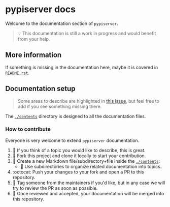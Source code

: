 # pypiserver docs

Welcome to the documentation section of `pypiserver`.  

> :bulb: This documentation is still a work in progress
> and would benefit from your help.

## More information

If something is missing in the documentation here, maybe it is covered in
[`README.rst`](../README.rst).

## Documentation setup

> Some areas to describe are highlighted in
    [this issue](https://github.com/pypiserver/pypiserver/issues/368),
    but feel free to add if you see something missing there.

The [`./contents`](./contents/) directory is designed to
 all the documentation files.

### How to contribute

Everyone is very welcome to extend `pypiserver` documentation.  

1. :thought_balloon: If you think of a topic you would like to describe, this is great.
2. :deciduous_tree: Fork this project and clone it locally to start your contribution.
3. :page_facing_up: Create a new Markdown file/subdirectory+file inside the [`./contents`](./contents/):
   - :file_folder: Use subdirectories to organize related documentation into topics.
4. :octocat: Push your changes to your fork and open a PR to this repository.
5. :bell: Tag someone from the maintainers if you'd like, but in any case we will try to review the PR as soon as possible.
6. :dizzy: Once reviewed and accepted, your documentation will be merged into this repository.
